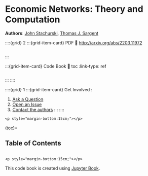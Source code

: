 Economic Networks: Theory and Computation
=========================================

**Authors**: [John Stachurski](https://johnstachurski.net/), [Thomas J. Sargent](http://www.tomsargent.com/)

::::{grid} 2
:::{grid-item-card} PDF
:link: http://arxiv.org/abs/2203.11972

```{figure} img/betweenness_centrality_1.pdf
```
:::

:::{grid-item-card} Code Book
:link: toc
:link-type: ref

```{figure} img/code.png
```

:::
::::

::::{grid} 1
:::{grid-item-card} Get Involved
:
1. [Ask a Question](https://discourse.quantecon.org)
2. [Open an Issue](https://github.com/QuantEcon/book-networks/issues)
3. [Contact the authors](mailto:contact@quantecon.org)
:::
::::

```{raw} html
<p style="margin-bottom:15cm;"></p>
```

(toc)=
## Table of Contents

```{tableofcontents}
```

```{raw} html
<p style="margin-bottom:15cm;"></p>
```

This code book is created using [Jupyter Book](https://jupyterbook.org/intro.html).
